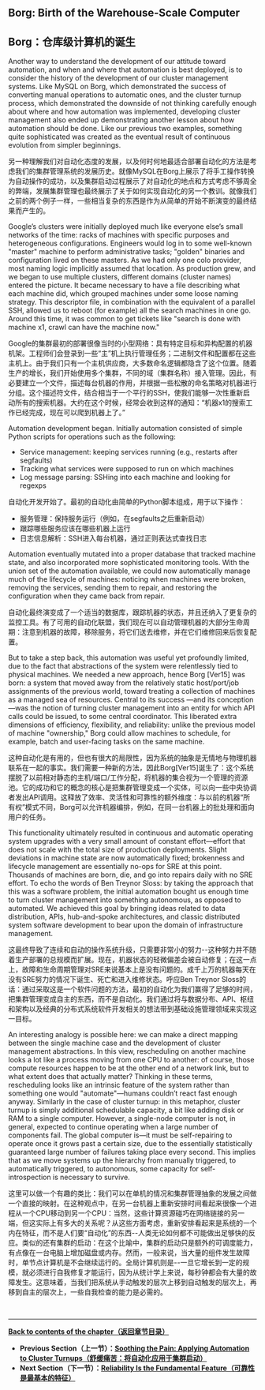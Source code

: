 ## **Borg: Birth of the Warehouse-Scale Computer**

## **Borg：仓库级计算机的诞生**

Another way to understand the development of our attitude toward automation, and when and where that automation is best deployed, is to consider the history of the development of our cluster management systems. Like MySQL on Borg, which demonstrated the success of converting manual operations to automatic ones, and the cluster turnup process, which demonstrated the downside of not thinking carefully enough about where and how automation was implemented, developing cluster management also ended up demonstrating another lesson about how automation should be done. Like our previous two examples, something quite sophisticated was created as the eventual result of continuous evolution from simpler beginnings.

另一种理解我们对自动化态度的发展，以及何时何地最适合部署自动化的方法是考虑我们的集群管理系统的发展历史。就像MySQL在Borg上展示了将手工操作转换为自动操作的成功，以及集群启动过程展示了对自动化的地点和方式考虑不够周全的弊端，发展集群管理也最终展示了关于如何实现自动化的另一个教训。就像我们之前的两个例子一样，一些相当复杂的东西是作为从简单的开始不断演变的最终结果而产生的。

Google’s clusters were initially deployed much like everyone else’s small networks of the time: racks of machines with specific purposes and heterogeneous configurations. Engineers would log in to some well-known "master" machine to perform administrative tasks; "golden" binaries and configuration lived on these masters. As we had only one colo provider, most naming logic implicitly assumed that location. As production grew, and we began to use multiple clusters, different domains (cluster names) entered the picture. It became necessary to have a file describing what each machine did, which grouped machines under some loose naming strategy. This descriptor file, in combination with the equivalent of a parallel SSH, allowed us to reboot (for example) all the search machines in one go. Around this time, it was common to get tickets like "search is done with machine x1, crawl can have the machine now."

Google的集群最初的部署很像当时的小型网络：具有特定目标和异构配置的机器机架。工程师们会登录到一些“主”机上执行管理任务；二进制文件和配置都在这些主机上。由于我们只有一个主机供应商，大多数命名逻辑都隐含了这个位置。随着生产的增长，我们开始使用多个集群，不同的域（集群名称）接入管理。因此，有必要建立一个文件，描述每台机器的作用，并根据一些松散的命名策略对机器进行分组。这个描述符文件，结合相当于一个平行的SSH，使我们能够一次性重新启动所有的搜索机器。大约在这个时候，经常会收到这样的通知：“机器x1的搜索工作已经完成，现在可以爬到机器上了。”

Automation development began. Initially automation consisted of simple Python scripts for operations such as the following:

* Service management: keeping services running (e.g., restarts after segfaults)
* Tracking what services were supposed to run on which machines
* Log message parsing: SSHing into each machine and looking for regexps

自动化开发开始了。最初的自动化由简单的Python脚本组成，用于以下操作：

* 服务管理：保持服务运行（例如，在segfaults之后重新启动）
* 跟踪哪些服务应该在哪些机器上运行
* 日志信息解析：SSH进入每台机器，通过正则表达式查找日志

Automation eventually mutated into a proper database that tracked machine state, and also incorporated more sophisticated monitoring tools. With the union set of the automation available, we could now automatically manage much of the lifecycle of machines: noticing when machines were broken, removing the services, sending them to repair, and restoring the configuration when they came back from repair.

自动化最终演变成了一个适当的数据库，跟踪机器的状态，并且还纳入了更复杂的监控工具。有了可用的自动化联盟，我们现在可以自动管理机器的大部分生命周期：注意到机器的故障，移除服务，将它们送去维修，并在它们维修回来后恢复配置。

But to take a step back, this automation was useful yet profoundly limited, due to the fact that abstractions of the system were relentlessly tied to physical machines. We needed a new approach, hence Borg [Ver15] was born: a system that moved away from the relatively static host/port/job assignments of the previous world, toward treating a collection of machines as a managed sea of resources. Central to its success —and its conception—was the notion of turning cluster management into an entity for which API calls could be issued, to some central coordinator. This liberated extra dimensions of efficiency, flexibility, and reliability: unlike the previous model of machine "ownership," Borg could allow machines to schedule, for example, batch and user-facing tasks on the same machine.

这种自动化是有用的，但也有很大的局限性，因为系统的抽象是无情地与物理机器联系在一起的事实。我们需要一种新的方法，因此Borg[Ver15]诞生了：这个系统摆脱了以前相对静态的主机/端口/工作分配，将机器的集合视为一个管理的资源池。它的成功和它的概念的核心是把集群管理变成一个实体，可以向一些中央协调者发出API调用。这释放了效率、灵活性和可靠性的额外维度：与以前的机器“所有权”模式不同，Borg可以允许机器编排，例如，在同一台机器上的批处理和面向用户的任务。

This functionality ultimately resulted in continuous and automatic operating system upgrades with a very small amount of constant effort—effort that does not scale with the total size of production deployments. Slight deviations in machine state are now automatically fixed; brokenness and lifecycle management are essentially no-ops for SRE at this point. Thousands of machines are born, die, and go into repairs daily with no SRE effort. To echo the words of Ben Treynor Sloss: by taking the approach that this was a software problem, the initial automation bought us enough time to turn cluster management into something autonomous, as opposed to automated. We achieved this goal by bringing ideas related to data distribution, APIs, hub-and-spoke architectures, and classic distributed system software development to bear upon the domain of infrastructure management.

这最终导致了连续和自动的操作系统升级，只需要非常小的努力--这种努力并不随着生产部署的总规模而扩展。现在，机器状态的轻微偏差会被自动修复；在这一点上，故障和生命周期管理对SRE来说基本上是没有问题的。成千上万的机器每天在没有SRE努力的情况下诞生、死亡和进入维修状态。呼应Ben Treynor Sloss的话：通过采取这是一个软件问题的方法，最初的自动化为我们赢得了足够的时间，把集群管理变成自主的东西，而不是自动化。我们通过将与数据分布、API、枢纽和架构以及经典的分布式系统软件开发相关的想法带到基础设施管理领域来实现这一目标。

An interesting analogy is possible here: we can make a direct mapping between the single machine case and the development of cluster management abstractions. In this view, rescheduling on another machine looks a lot like a process moving from one CPU to another: of course, those compute resources happen to be at the other end of a network link, but to what extent does that actually matter? Thinking in these terms, rescheduling looks like an intrinsic feature of the system rather than something one would "automate"—humans couldn’t react fast enough anyway. Similarly in the case of cluster turnup: in this metaphor, cluster turnup is simply additional schedulable capacity, a bit like adding disk or RAM to a single computer. However, a single-node computer is not, in general, expected to continue operating when a large number of components fail. The global computer is—it must be self-repairing to operate once it grows past a certain size, due to the essentially statistically guaranteed large number of failures taking place every second. This implies that as we move systems up the hierarchy from manually triggered, to automatically triggered, to autonomous, some capacity for self-introspection is necessary to survive.

这里可以做一个有趣的类比：我们可以在单机的情况和集群管理抽象的发展之间做一个直接的映射。在这种观点中，在另一台机器上重新安排时间看起来很像一个进程从一个CPU移动到另一个CPU：当然，这些计算资源碰巧在网络链接的另一端，但这实际上有多大的关系呢？从这些方面考虑，重新安排看起来是系统的一个内在特征，而不是人们要“自动化”的东西--人类无论如何都不可能做出足够快的反应。类似的还有集群的启动：在这个比喻中，集群的启动只是额外的可调度能力，有点像在一台电脑上增加磁盘或内存。然而，一般来说，当大量的组件发生故障时，单节点计算机是不会继续运行的。全局计算机则是--一旦它增长到一定的规模，就必须进行自我修复才能运行，因为从统计学上来说，每秒钟都会有大量的故障发生。这意味着，当我们把系统从手动触发的层次上移到自动触发的层次上，再移到自主的层次上，一些自我检查的能力是必需的。

<br>

---

**[Back to contents of the chapter（返回章节目录）](the_evolution_of_automation_at_google.md)**

* **Previous Section（上一节）：[Soothing the Pain: Applying Automation to Cluster Turnups（舒缓痛苦：将自动化应用于集群启动）](soothing_the_pain.md)**
* **Next Section（下一节）：[Reliability Is the Fundamental Feature（可靠性是最基本的特征）](reliability_is_the_fundamental_feature.md)**
